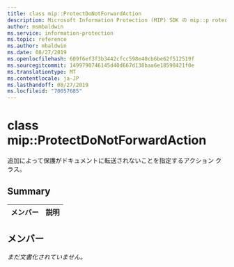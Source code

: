 ```yaml
---
title: class mip::ProtectDoNotForwardAction
description: Microsoft Information Protection (MIP) SDK の mip::p rotectdonotforwardaction クラスについて説明します。
author: msmbaldwin
ms.service: information-protection
ms.topic: reference
ms.author: mbaldwin
ms.date: 08/27/2019
ms.openlocfilehash: 609f6ef3f3b3442cfcc598e40cb6be62f512519f
ms.sourcegitcommit: 1499790746145d40d667d138baa6e18598421f0e
ms.translationtype: MT
ms.contentlocale: ja-JP
ms.lasthandoff: 08/27/2019
ms.locfileid: "70057685"
---
```

# <a name="class-mipprotectdonotforwardaction"></a>class mip::ProtectDoNotForwardAction 
追加によって保護がドキュメントに転送されないことを指定するアクション クラス。
  
## <a name="summary"></a>Summary
 メンバー                        | 説明                                
--------------------------------|---------------------------------------------
  
## <a name="members"></a>メンバー
_まだ文書化されていません。_
